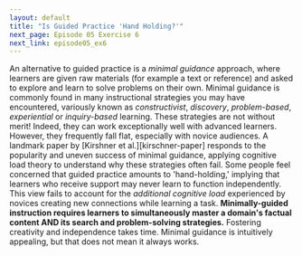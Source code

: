 ```yaml
---
layout: default
title: "Is Guided Practice 'Hand Holding?'"
next_page: Episode 05 Exercise 6
next_link: episode05_ex6
---
```


An alternative to guided practice is a *minimal guidance* approach, where
learners are given raw materials (for example a text or reference) and
asked to explore and learn to solve problems on their own.
Minimal guidance is commonly found in many instructional strategies you may have encountered,
variously known as *constructivist*, *discovery*, *problem-based*, *experiential*
or *inquiry-based* learning.
These strategies are not without merit! Indeed, they can work exceptionally well with advanced learners.
However, they frequently fall flat, especially with novice audiences.
A landmark paper by [Kirshner et al.][kirschner-paper]
responds to the popularity and uneven success of minimal guidance, applying
cognitive load theory to understand why these strategies often fail.
Some people feel concerned that guided practice amounts to 'hand-holding,'
implying that learners who receive support may never learn
to function independently. This view fails to account for the *additional cognitive
load* experienced by novices creating new connections while learning a task.
**Minimally-guided instruction requires learners to simultaneously
master a domain's factual content
AND its search and problem-solving strategies.** Fostering creativity and independence takes time.
Minimal guidance is intuitively appealing,
but that does not mean it always works.
